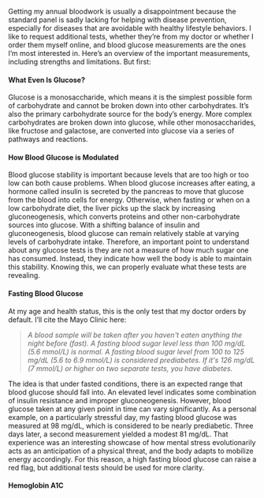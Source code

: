 Getting my annual bloodwork is usually a disappointment because the standard panel is sadly lacking for helping with disease prevention, especially for diseases that are avoidable with healthy lifestyle behaviors. I like to request additional tests, whether they’re from my doctor or whether I order them myself online, and blood glucose measurements are the ones I’m most interested in. Here’s an overview of the important measurements, including strengths and limitations. But first:

#### What Even Is Glucose?

Glucose is a monosaccharide, which means it is the simplest possible form of carbohydrate and cannot be broken down into other carbohydrates. It’s also the primary carbohydrate source for the body’s energy. More complex carbohydrates are broken down into glucose, while other monosaccharides, like fructose and galactose, are converted into glucose via a series of pathways and reactions.

#### How Blood Glucose is Modulated

Blood glucose stability is important because levels that are too high or too low can both cause problems. When blood glucose increases after eating, a hormone called insulin is secreted by the pancreas to move that glucose from the blood into cells for energy. Otherwise, when fasting or when on a low carbohydrate diet, the liver picks up the slack by increasing gluconeogenesis, which converts proteins and other non-carbohydrate sources into glucose. With a shifting balance of insulin and gluconeogenesis, blood glucose can remain relatively stable at varying levels of carbohydrate intake. Therefore, an important point to understand about any glucose tests is they are not a measure of how much sugar one has consumed. Instead, they indicate how well the body is able to maintain this stability. Knowing this, we can properly evaluate what these tests are revealing.

#### Fasting Blood Glucose

At my age and health status, this is the only test that my doctor orders by default. I’ll cite the Mayo Clinic here:

> _A blood sample will be taken after you haven't eaten anything the night before (fast). A fasting blood sugar level less than 100 mg/dL (5.6 mmol/L) is normal. A fasting blood sugar level from 100 to 125 mg/dL (5.6 to 6.9 mmol/L) is considered prediabetes. If it's 126 mg/dL (7 mmol/L) or higher on two separate tests, you have diabetes._

The idea is that under fasted conditions, there is an expected range that blood glucose should fall into. An elevated level indicates some combination of insulin resistance and improper gluconeogenesis. However, blood glucose taken at any given point in time can vary significantly. As a personal example, on a particularly stressful day, my fasting blood glucose was measured at 98 mg/dL, which is considered to be nearly prediabetic. Three days later, a second measurement yielded a modest 81 mg/dL. That experience was an interesting showcase of how mental stress evolutionarily acts as an anticipation of a physical threat, and the body adapts to mobilize energy accordingly. For this reason, a high fasting blood glucose can raise a red flag, but additional tests should be used for more clarity.

#### Hemoglobin A1C

